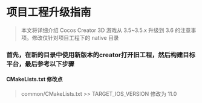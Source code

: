 # 项目工程升级指南
>
> 本文将详细介绍 Cocos Creator 3D 游戏从 3.5~3.5.x 升级到 3.6 的注意事项。修改仅针对项目工程下的 native 目录

### 首先，在新的目录中使用新版本的creator打开旧工程，然后构建目标平台，最后参考以下步骤

#### CMakeLists.txt 修改点
   > common/CMakeLists.txt
     >> TARGET_IOS_VERSION 修改为 11.0
    